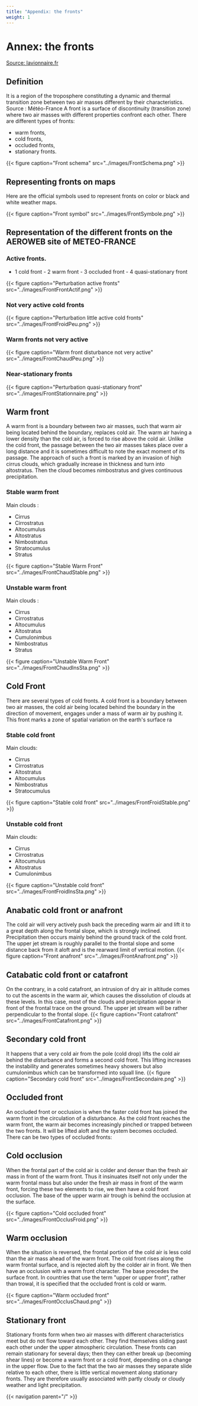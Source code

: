 ```yaml
---
title: "Appendix: the fronts"
weight: 1
---
```


# Annex: the fronts

[Source: lavionnaire.fr](https://www.lavionnaire.fr/)

## Definition
It is a region of the troposphere constituting a dynamic and thermal transition zone between two air masses different by their characteristics. Source : Météo-France
A front is a surface of discontinuity (transition zone) where two air masses with different properties confront each other.
There are different types of fronts:

- warm fronts,
- cold fronts,
- occluded fronts,
- stationary fronts.

{{< figure caption="Front schema" src="../images/FrontSchema.png" >}}

## Representing fronts on maps
Here are the official symbols used to represent fronts on color or black and white weather maps.

{{< figure caption="Front symbol" src="../images/FrontSymbole.png" >}}

## Representation of the different fronts on the AEROWEB site of METEO-FRANCE
### Active fronts.

- 1 cold front - 2 warm front - 3 occluded front - 4 quasi-stationary front

{{< figure caption="Perturbation active fronts" src="../images/FrontFrontActif.png" >}}

### Not very active cold fronts
{{< figure caption="Perturbation little active cold fronts" src="../images/FrontFroidPeu.png" >}}

### Warm fronts not very active
{{< figure caption="Warm front disturbance not very active" src="../images/FrontChaudPeu.png" >}}

### Near-stationary fronts
{{< figure caption="Perturbation quasi-stationary front" src="../images/FrontStationnaire.png" >}}

## Warm front
A warm front is a boundary between two air masses, such that warm air being located behind the boundary, replaces cold air. The warm air having a lower density than the cold air, is forced to rise above the cold air. Unlike the cold front, the passage between the two air masses takes place over a long distance and it is sometimes difficult to note the exact moment of its passage. The approach of such a front is marked by an invasion of high cirrus clouds, which gradually increase in thickness and turn into altostratus. Then the cloud becomes nimbostratus and gives continuous precipitation.

### Stable warm front
Main clouds :

- Cirrus
- Cirrostratus
- Altocumulus
- Altostratus
- Nimbostratus
- Stratocumulus
- Stratus

{{< figure caption="Stable Warm Front" src="../images/FrontChaudStable.png" >}}

### Unstable warm front
Main clouds :

- Cirrus
- Cirrostratus
- Altocumulus
- Altostratus
- Cumulonimbus
- Nimbostratus
- Stratus

{{< figure caption="Unstable Warm Front" src="../images/FrontChaudInsSta.png" >}}

## Cold Front
There are several types of cold fronts.
A cold front is a boundary between two air masses, the cold air being located behind the boundary in the direction of movement, engages under a mass of warm air by pushing it. This front marks a zone of spatial variation on the earth's surface ra

### Stable cold front
Main clouds:

- Cirrus
- Cirrostratus
- Altostratus
- Altocumulus
- Nimbostratus
- Stratocumulus

{{< figure caption="Stable cold front" src="../images/FrontFroidStable.png" >}}

### Unstable cold front
Main clouds:

- Cirrus
- Cirrostratus
- Altocumulus
- Altostratus
- Cumulonimbus

{{< figure caption="Unstable cold front" src="../images/FrontFroidInsSta.png" >}}

## Anabatic cold front or anafront
The cold air will very actively push back the preceding warm air and lift it to a great depth along the frontal slope, which is strongly inclined. Precipitation then occurs mainly behind the ground track of the cold front. The upper jet stream is roughly parallel to the frontal slope and some distance back from it aloft and is the rearward limit of vertical motion.
{{< figure caption="Front anafront" src="../images/FrontAnafront.png" >}}

## Catabatic cold front or catafront
On the contrary, in a cold catafront, an intrusion of dry air in altitude comes to cut the ascents in the warm air, which causes the dissolution of clouds at these levels. In this case, most of the clouds and precipitation appear in front of the frontal trace on the ground. The upper jet stream will be rather perpendicular to the frontal slope.
{{< figure caption="Front catafront" src="../images/FrontCatafront.png" >}}

## Secondary cold front
It happens that a very cold air from the pole (cold drop) lifts the cold air behind the disturbance and forms a second cold front. This lifting increases the instability and generates sometimes heavy showers but also cumulonimbus which can be transformed into squall line.
{{< figure caption="Secondary cold front" src="../images/FrontSecondaire.png" >}}

## Occluded front
An occluded front or occlusion is when the faster cold front has joined the warm front in the circulation of a disturbance. As the cold front reaches the warm front, the warm air becomes increasingly pinched or trapped between the two fronts. It will be lifted aloft and the system becomes occluded.
There can be two types of occluded fronts:

## Cold occlusion

When the frontal part of the cold air is colder and denser than the fresh air mass in front of the warm front. Thus it insinuates itself not only under the warm frontal mass but also under the fresh air mass in front of the warm front, forcing these two elements to rise, we then have a cold front occlusion. The base of the upper warm air trough is behind the occlusion at the surface.

{{< figure caption="Cold occluded front" src="../images/FrontOcclusFroid.png" >}}

## Warm occlusion

When the situation is reversed, the frontal portion of the cold air is less cold than the air mass ahead of the warm front. The cold front rises along the warm frontal surface, and is rejected aloft by the colder air in front. We then have an occlusion with a warm front character. The base precedes the surface front.
In countries that use the term "upper or upper front", rather than trowal, it is specified that the occluded front is cold or warm.

{{< figure caption="Warm occluded front" src="../images/FrontOcclusChaud.png" >}}

## Stationary front
Stationary fronts form when two air masses with different characteristics meet but do not flow toward each other. They find themselves sliding past each other under the upper atmospheric circulation. These fronts can remain stationary for several days; then they can either break up (becoming shear lines) or become a warm front or a cold front, depending on a change in the upper flow. Due to the fact that the two air masses they separate slide relative to each other, there is little vertical movement along stationary fronts. They are therefore usually associated with partly cloudy or cloudy weather and light precipitation.

{{< navigation parent="/" >}}